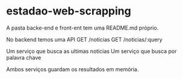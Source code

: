 # estadao-web-scrapping


A pasta backe-end e front-ent tem uma README.md próprio.

No backend temos uma API 
GET /noticias
GET /noticias/:query

Um serviço que busca as ultimas noticias
Um serviço que busca por palavra chave

Ambos serviços guardam os resultados em memória. 